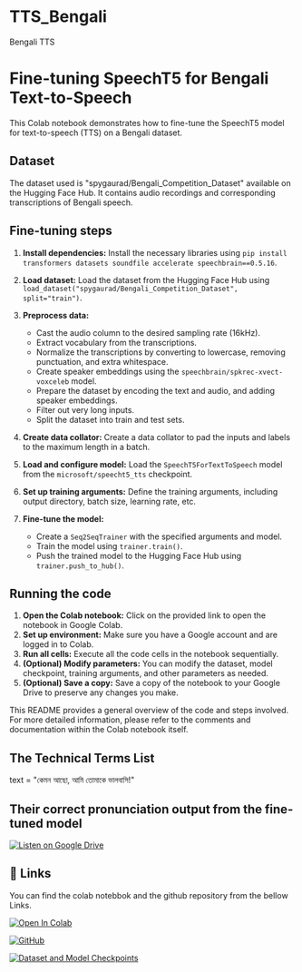 # TTS_Bengali
Bengali TTS
# Fine-tuning SpeechT5 for Bengali Text-to-Speech

This Colab notebook demonstrates how to fine-tune the SpeechT5 model for text-to-speech (TTS) on a Bengali dataset.

## Dataset

The dataset used is "spygaurad/Bengali_Competition_Dataset" available on the Hugging Face Hub. It contains audio recordings and corresponding transcriptions of Bengali speech.

## Fine-tuning steps

1. **Install dependencies:** Install the necessary libraries using `pip install transformers datasets soundfile accelerate speechbrain==0.5.16`.

2. **Load dataset:** Load the dataset from the Hugging Face Hub using `load_dataset("spygaurad/Bengali_Competition_Dataset", split="train")`. 

3. **Preprocess data:**
    - Cast the audio column to the desired sampling rate (16kHz).
    - Extract vocabulary from the transcriptions.
    - Normalize the transcriptions by converting to lowercase, removing punctuation, and extra whitespace.
    - Create speaker embeddings using the `speechbrain/spkrec-xvect-voxceleb` model.
    - Prepare the dataset by encoding the text and audio, and adding speaker embeddings.
    - Filter out very long inputs.
    - Split the dataset into train and test sets.

4. **Create data collator:** Create a data collator to pad the inputs and labels to the maximum length in a batch.

5. **Load and configure model:** Load the `SpeechT5ForTextToSpeech` model from the `microsoft/speecht5_tts` checkpoint.

6. **Set up training arguments:** Define the training arguments, including output directory, batch size, learning rate, etc.

7. **Fine-tune the model:**
    - Create a `Seq2SeqTrainer` with the specified arguments and model.
    - Train the model using `trainer.train()`.
    - Push the trained model to the Hugging Face Hub using `trainer.push_to_hub()`. 

## Running the code

1. **Open the Colab notebook:** Click on the provided link to open the notebook in Google Colab.
2. **Set up environment:** Make sure you have a Google account and are logged in to Colab.
3. **Run all cells:** Execute all the code cells in the notebook sequentially.
4. **(Optional) Modify parameters:** You can modify the dataset, model checkpoint, training arguments, and other parameters as needed.
5. **(Optional) Save a copy:** Save a copy of the notebook to your Google Drive to preserve any changes you make.

This README provides a general overview of the code and steps involved. For more detailed information, please refer to the comments and documentation within the Colab notebook itself.

## The Technical Terms List  

text = "কেমন আছো, আমি তোমাকে ভালবাসি!"


## Their correct pronunciation output from the fine-tuned model

[![Listen on Google Drive](https://img.shields.io/badge/Listen%20on-Google%20Drive-4285F4?style=for-the-badge&logo=googledrive&logoColor=white)](https://drive.google.com/file/d/1jqP55eUrAHnr773Y_bsx_s9CoBtgKKbu/view?usp=sharing)

## 🔗 Links

You can find the colab notebbok and the github repository from the bellow Links.

[![Open In Colab](https://colab.research.google.com/assets/colab-badge.svg)](https://colab.research.google.com/drive/1g5kfw7dHK8KMdgbnUIeXXjwWuviXitB_?usp=sharing)

[![GitHub](https://img.shields.io/badge/GitHub-100000?style=for-the-badge&logo=github&logoColor=white)](https://github.com/pratim808/TTS_English_Technical)

[![Dataset and Model Checkpoints](https://img.shields.io/badge/Dataset%20and%20Model%20Checkpoints-Google%20Drive-4285F4?style=for-the-badge&logo=googledrive&logoColor=white)](https://drive.google.com/drive/folders/1-4_MZJZzA7NaPjag_2KLh1HAneg3HJyv?usp=sharing)

